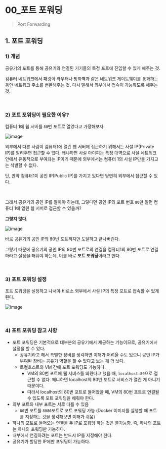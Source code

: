 # 00_포트 포워딩

> Port Forwarding

## 1. 포트 포워딩

### 1) 개념

공유기의 포트를 통해 공유기와 연결된 기기들의 특정 포트에 진입할 수 있게 해주는 것.

컴퓨터 네트워크에서 패킷이 라우터나 방화벽과 같은 네트워크 게이트웨이를 통과하는 동안 네트워크 주소를 변환해주는 것. 다시 말해서 외부에서 접속이 가능하도록 해주는 것.

<br>

### 2) 포트 포워딩이 필요한 이유?

컴퓨터 1에 웹 서버를 `80`번 포트로 열었다고 가정해보자.

![image](https://github.com/siwon-park/cs-study-for-interview/assets/93081720/f7c28b60-d48a-4045-84f4-02474275d388)

외부에서 다른 사람이 컴퓨터1에 열린 웹 서버에 접근하기 위해서는 사설 IP(Private IP)를 알려주면 접근할 수 없다. 왜냐하면 사설 아이피는 특정 대역으로 사설 네트워크 안에서 유동적으로 부여되는 IP이기 때문에 외부에서는 컴퓨터 1의 사설 IP만을 가지고는 식별할 수 없다.

단, 만약 컴퓨터1이 공인 IP(Public IP)를 가지고 있다면 당연히 외부에서 접근할 수 있다.

<br>

그래서 공유기의 공인 IP를 알아야 하는데, 그렇다면 공인 IP와 포트 번호 `80`만 알면 컴퓨터 1에 열린 웹 서버로 접근할 수 있을까?

**그렇지 않다.**

![image](https://github.com/siwon-park/cs-study-for-interview/assets/93081720/73078b8d-0761-4969-ae96-2fc6f46ed5ff)

바로 공유기의 공인 IP의 80번 포트까지만 도달하고 끝나버린다.

그렇기 때문에 공유기의 공인 IP의 80번 포트로의 연결을 컴퓨터1의 80번 포트로 연결하라고 설정을 해줘야 하는데, 이를 바로 **포트 포워딩**이라고 한다.

<br>

### 3) 포트 포워딩 설정

포트 포워딩을 설정하고 나서야 비로소 외부에서 사설 IP의 특정 포트로 접속할 수 있게 된다.

![image](https://github.com/siwon-park/cs-study-for-interview/assets/93081720/8cfde693-323d-4522-bc90-0fc2b6894b3f)

<br>

### 4) 포트 포워딩 참고 사항

- 포트 포워딩은 기본적으로 대부분의 공유기에서 제공하는 기능이므로, 공유기에서 설정을 할 수 있다.
  - 공유기라고 해서 특별한 장비를 생각하면 이해가 어려울 수도 있으니 공인 IP가 부여된 장비는 공유기 역할을 할 수 있다고 보는 게 더 낫다.
  - 로컬호스트와 VM 간에 포트 포워딩도 가능하다.
    - VM의 80번 포트에 웹 서비스를 띄웠다고 했을 때, `localhost:80`으로 접근할 수 없다. 왜냐하면 localhost의 80번 포트로 서비스가 열린 게 아니기 때문이다.
    - 따라서 localhost의 80번 포트로 들어왔을 때, VM의 80번 포트로 연결될 수 있도록 포트 포워딩을 해줘야 한다.
- 외부 포트와 내부 포트는 서로 다를 수 있음
  - `80`번 포트를 `8080`포트로 포트 포워딩 가능 (Docker 이미지를 실행할 때 포트를 지정하는 것을 생각해보면 이해가 쉬움)
- 하나의 포트로 들어오는 연결을 두 IP로 포워딩 하는 것은 불가능함. 즉, 하나의 포트는 하나의 포워딩만 가능하다.
- 내부에서 연결하려는 포트는 반드시 IP를 지정해야 한다.
- 공유기가 할당한 IP에만 포워딩이 가능하다.